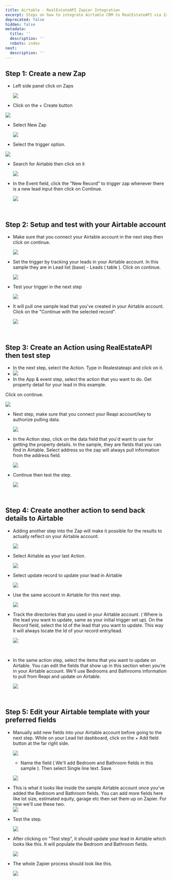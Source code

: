```yaml
---
title: Airtable - RealEstateAPI Zapier Integration
excerpt: Steps on how to integrate Airtable CRM to RealEstateAPI via Zapier
deprecated: false
hidden: false
metadata:
  title: ''
  description: ''
  robots: index
next:
  description: ''
---
```

## Step 1: Create a new Zap

* Left side panel click on Zaps

  <Image align="center" width="-1px" src="https://files.readme.io/a8a39e4-image.png" />

* Click on the + Create button

<Image align="center" width="-1px" src="https://files.readme.io/dcd613a-image.png" />

* Select New Zap

  ![](https://files.readme.io/7e7897d-image.png)

* Select the trigger option.

![](https://files.readme.io/a57d80e-image.png)

* Search for Airtable then click on it

  ![](https://files.readme.io/a11aa9e-image.png)

* In the Event field, click the "New Record" to trigger zap whenever there is a new lead input then click on Continue.

  ![](https://files.readme.io/f1dab23-image.png)

<br />

## Step 2: Setup and test with your Airtable account

* Make sure that you connect your Airtable account in the next step then click on continue.

  ![](https://files.readme.io/148d5b9-image.png)

* Set the trigger by tracking your leads in your Airtable account. In this sample they are in Lead list (base) - Leads ( table ). Click on continue.

  ![](https://files.readme.io/5fbfd1d-image.png)

* Test your trigger in the next step

  ![](https://files.readme.io/dc99b29-image.png)

* It will pull one sample lead that you've created in your Airtable account.\
  Click on the "Continue with the selected record".

  ![](https://files.readme.io/345bfcf-image.png)

<br />

## Step 3: Create an Action using RealEstateAPI then test step

* In the next step, select the Action. Type in Realestateapi and click on it.
* ![](https://files.readme.io/d13d78e-image.png)
* In the App & event step, select the action that you want to do. Get property detail for your lead in this example.

Click on continue.

![](https://files.readme.io/dad6d14-image.png)

* Next step, make sure that you connect your Reapi account/key to authorize pulling data.

  ![](https://files.readme.io/7a237aa-image.png)

* In the Action step, click on the data field that you'd want to use for getting the property details. In the sample, they are fields that you can find in Airtable. Select address so the zap will always pull information from the address field.

  ![](https://files.readme.io/0546f21-image.png)

* Continue then test the step.

  ![](https://files.readme.io/aa9ae16-image.png)

<br />

## Step 4: Create another action to send back details to Airtable

* Adding another step into the Zap will make it possible for the results to actually reflect on your Airtable account.

  ![](https://files.readme.io/9000449-image.png)

* Select Airtable as your last Action.

  ![](https://files.readme.io/8331263-image.png)

* Select update record to update your lead in Airtable

  ![](https://files.readme.io/2eac1cf-image.png)

* Use the same account in Airtable for this next step.

  ![](https://files.readme.io/2b16250-image.png)

* Track the directories that you used in your Airtable account. ( Where is the lead you want to update, same as your initial trigger set up). On the Record field, select the Id of the lead that you want to update. This way it will always locate the Id of your record entry/lead.

  ![](https://files.readme.io/2899b4b-image.png)

<br />

* In the same action step, select the items that you want to update on Airtable. You can edit the fields that show up in this section when you're in your Airtable account. We'll use Bedrooms and Bathrooms information to pull from Reapi and update on Airtable. 

  ![](https://files.readme.io/283ab9f-image.png)

<br />

## Step 5: Edit your Airtable template with your preferred fields

* Manually add new fields into your Airtable account before going to the next step. While on your Lead list dashboard, click on the + Add field button at the far right side.

  ![](https://files.readme.io/941ba0e-image.png)

  * Name the field ( We'll add Bedroom and Bathroom fields in this sample ). Then select Single line text. Save.

  ![](https://files.readme.io/ac047cf-image.png)

* This is what it looks like inside the sample Airtable account once you've added the Bedroom and Bathroom fields. You can add more fields here like lot size, estimated equity, garage etc then set them up on Zapier. For now we'll use these two.\
  ![](https://files.readme.io/1511ffb-image.png)

* Test the step.

  ![](https://files.readme.io/3ba9fa6-image.png)

* After clicking on "Test step", it should update your lead in Airtable which looks like this. It will populate the Bedroom and Bathroom fields. 

  ![](https://files.readme.io/d904bcf-image.png)

* The whole Zapier process should look like this.

  ![](https://files.readme.io/f706d8c-image.png)
